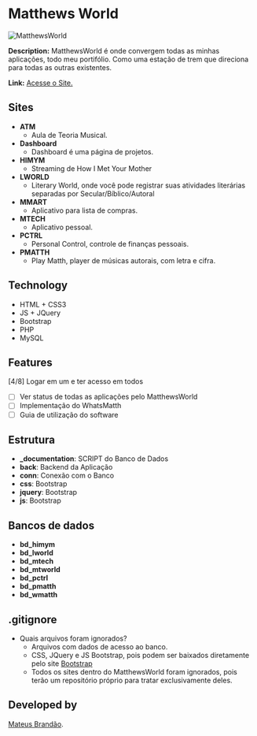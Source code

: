 # Matthews World
![MatthewsWorld](https://matthewsworld.life/img/logo-dash.png)

**Description:** MatthewsWorld é onde convergem todas as minhas aplicações, todo meu portifólio. Como uma estação de trem que direciona para todas as outras existentes.

**Link:** [Acesse o Site.](https://www.matthewsworld.life/)

## Sites

- **ATM**
    - Aula de Teoria Musical.
- **Dashboard**
    - Dashboard é uma página de projetos.
- **HIMYM**
    - Streaming de How I Met Your Mother
- **LWORLD**
    - Literary World, onde você pode registrar suas atividades literárias separadas por Secular/Bíblico/Autoral
- **MMART**
    - Aplicativo para lista de compras.
- **MTECH**
    - Aplicativo pessoal.
- **PCTRL**
    - Personal Control, controle de finanças pessoais.
- **PMATTH**
    - Play Matth, player de músicas autorais, com letra e cifra.    

## Technology

- HTML + CSS3
- JS + JQuery
- Bootstrap
- PHP
- MySQL

## Features

[4/8] Logar em um e ter acesso em todos
- [ ] Ver status de todas as aplicações pelo MatthewsWorld
- [ ] Implementação do WhatsMatth
- [ ] Guia de utilização do software

## Estrutura

- **_documentation**: SCRIPT do Banco de Dados
- **back**: Backend da Aplicação
- **conn**: Conexão com o Banco
- **css**: Bootstrap
- **jquery**: Bootstrap
- **js**: Bootstrap


## Bancos de dados

- **bd_himym**
- **bd_lworld**
- **bd_mtech**
- **bd_mtworld**
- **bd_pctrl**
- **bd_pmatth**
- **bd_wmatth**

## .gitignore

- Quais arquivos foram ignorados?
    - Arquivos com dados de acesso ao banco.
    - CSS, JQuery e JS Bootstrap, pois podem ser baixados diretamente pelo site [Bootstrap](https://getbootstrap.com/docs/4.4/getting-started/download/)
    - Todos os sites dentro do MatthewsWorld foram ignorados, pois terão um repositório próprio para tratar exclusivamente deles.

## Developed by

[Mateus Brandão](https://github.com/matthewsbrandan).
